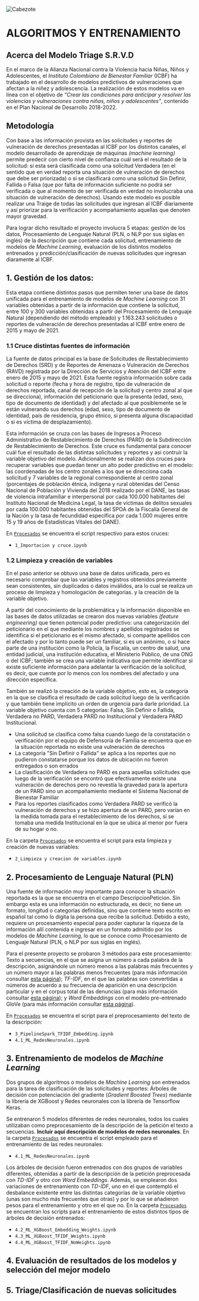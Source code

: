 ![Cabezote](../Imágenes/Cabezote.png)

# ALGORITMOS Y ENTRENAMIENTO 

## Acerca del Modelo Triage S.R.V.D
En el marco de la Alianza Nacional contra la Violencia hacia Niñas, Niños y Adolescentes, el *Instituto Colombiano de Bienestar Familiar* (ICBF) ha trabajado en el desarrollo de modelos predictivos de vulneraciones que afectan a la niñez y adolescencia. La realización de estos modelos va en línea con el objetivo de *“Crear las condiciones para anticipar y resolver las violencias y vulneraciones contra niñas, niños y adolescentes”*, contenido en el Plan Nacional de Desarrollo 2018-2022. 

## Metodología
Con base a las información provista en las solicitudes y reportes de vulneración de derechos presentadas al ICBF por los distintos canales, el modelo desarrollado de aprendizaje de máquinas *(machine learning)* permite predecir con cierto nivel de confianza cuál será el resultado de la solicitud: si esta será clasificada como una solicitud Verdadera (en el sentido que en verdad reporta una situación de vulneración de derechos que debe ser priorizada) o si se clasificará como una solicitud Sin Definir, Fallida o Falsa (que por falta de información suficiente no podrá ser verificada o que al momento de ser verificada en verdad no involucraba una situación de vulneración de derechos). Usando este modelo es posible realizar una Traige de todas las solicitudes que ingresan al ICBF diariamente y así priorizar para la verificación y acompañamiento aquellas que denoten mayor gravedad.

Para lograr dicho resultado el proyecto involucra 5 etapas: gestión de los datos, Procesamiento de Lenguaje Natural (PLN, o NLP por sus siglas en inglés) de la descripción que contiene cada solicitud, entrenamiento de modelos de *Machine Learning*, evaluación de los distintos modelos entrenados y predicción/clasificación de nuevas solicitudes que ingresan diaramente al ICBF.


## 1. Gestión de los datos: 

Esta etapa contiene distintos pasos que permiten tener una base de datos unificada para el entrenamiento de modelos de *Machine Learning* con 31 variables obtenidas a partir de la información que contiene la solicitud, entre 100 y 300 variables obtenidas a partir del Procesamiento de Lenguaje Natural (dependiendo del método empleado) y 1.163.243 solicitudes o reportes de vulneración de derechos presentadas al ICBF entre enero de 2015 y mayo de 2021. 


### 1.1 Cruce distintas fuentes de información

La fuente de datos principal es la base de Solicitudes de Restablecimiento de Derechos (SRD) y de Reportes de Amenaza o Vulneración de Derechos (RAVD) registrada por la Dirección de Servicios y Atención del ICBF entre enero de 2015 y mayo de 2021. Esta fuente registra información sobre cada solicitud o reporte (fecha y hora de registro, tipo de vulneración de derechos reportada, canal de recepción de la solicitud y centro zonal al que se direcciona), información del peticionario que la presenta (edad, sexo, tipo de documento de identidad) y del afectado al que posiblemente se le están vulnerando sus derechos (edad, sexo, tipo de documento de identidad, país de residencia, grupo étnico, si presenta alguna discapacidad o si es víctima de desplazamiento).

Esta información se cruza con las bases de Ingresos a Proceso Administrativo de Restablecimiento de Derechos (PARD) de la Subdirección de Restablecimiento de Derechos. Este cruce es fundamental para conocer cuál fue el resultado de las distintas solicitudes y reportes y así contruir la variable objetivo del modelo. Adicionalmente se realizan dos cruces para recuperar variables que puedan tener un alto poder predictivo en el modelo: las coordenadas de los centro zonales a los que se direcciona cada solicitud y 7 variables de la regional correspondiente al centro zonal (porcentajes de población étnica, indígena y rural obtenidas del Censo Nacional de Población y Vivienda del 2018 realizado por el DANE, las tasas de violencia intrafamiliar e interpersonal por cada 100.000 habitantes del Instituto Nacional de Medicina Legal, la tasa de víctimas de delitos sexuales por cada 100.000 habitantes obtenidas del SPOA de la Fiscalía General de la Nación y la tasa de fecundidad específica por cada 1.000 mujeres entre 15 y 19 años de Estadísticas Vítales del DANE).

En    [`Procesados`](Procesados) se encuentra el script respectivo para estos cruces:
   
* ``1_Importacion y cruce.ipynb`` <br> 

### 1.2 Limpieza y creación de variables

En el paso anterior se obtuvo una base de datos unificada, pero es necesario comprobar que las variables y registros obtenidos previamente sean consistentes, sin duplicados o datos inválidos, ara lo cual se realiza un proceso de limpieza y homologación de categorías.  y la creación de la variable objetivo.

A partir del conocimiento de la problemática y la información disponible en las bases de datos utilizadas se crearon dos nuevas variables *(feature engineering)* que tienen potencial poder predictivo: una categorización del peticionario en el que mediante los nombres y apellidos registrados se identifica si el peticionario es el mismo afectado, si comparte apellidos con el afectado y por lo tanto puede ser un familiar, si es un anónimo, o si hace parte de una institución como la Policía, la Fiscalía, un centro de salud, una entidad judicial, una institución educativa, el Ministerio Público, de una ONG o del ICBF; también se crea una variable indicativa que permite identificar si existe suficiente información para adelantar la verificación de la solicitud, es decir, que cuente por lo menos con los nombres del afectado y una dirección específica.

También se realizó la creación de la variable objetivo, esto es, la categoría en la que se clasifica el resultado de cada solicitud luego de la verificación y que también tiene implícito un orden de urgencia para darle prioridad. La variable objetivo cuenta con 5 categorías: Falsa, Sin Definir o Fallida, Verdadera no PARD, Verdadera PARD no Institucional y Verdadera PARD Institucional.
* Una solicitud se clasifica como falsa cuando luego de la constatación o verificación por el equipo de Defensoría de Familia se encuentra que en la situación reportada no existe una vulneración de derechos
* La categoría "Sin Definir o Fallida" se aplica a los reportes que no pudieron constatarse porque los datos de ubicación no fueron entregados o son errados
* La clasificación de Verdadera no PARD es para aquellas solicitudes que luego de la verificación se encontró que efectivamente existe una vulneración de derechos pero no revestía la gravedad para la apertura de un PARD sino un acompañamiento mediante el Sistema Nacional de Bienestar Familiar
* Para los reportes clasificados como Verdadera PARD se verificó la vulneración de derechos y se hizo apertura de un PARD, pero varían en la medida tomada para el restablecimiento de los derechos, si se tomaba una medida Institucional en la que se ubica al menor por fuera de su hogar o no.

En la carpeta [`Procesados`](Procesados) se encuentra el script para esta limpieza y creación de nuevas variables:
   
* ``2_Limpieza y creacion de variables.ipynb`` <br> 

## 2. Procesamiento de Lenguaje Natural (PLN)

Una fuente de información muy importante para conocer la situación reportada es la que se encuentra en el campo DescripcionPeticion. Sin embargo esta es una información no estructurada, es decir, no tiene un formato, longitud o categorías definidas, sino que contiene texto escrito en español tal como lo digita la persona que recibe la solicitud. Debido a esto, requiere un procesamiento especial para poder capturar la riqueza de la información allí contenida e ingresar en un formato admitido por los modelos de *Machine Learning*, lo que se conoce como Procesamiento de Lenguaje Natural (PLN, o NLP por sus siglas en inglés).

Para el presente proyecto se probaron 3 métodos para este procesamiento: Texto a secuencias, en el que se asigna un número a cada palabra de la descripción, asignándole un número menos a las palabras más frecuentes y un número mayor a las palabras menos frecuentes (para más información consultar [esta página](https://www.tensorflow.org/api_docs/python/tf/keras/preprocessing/text/Tokenizer)); *TF-IDF*, en el que las palabras son convertidas a números de acuerdo a su frecuencia de aparición en una descripción particular y en el corpus total de las denuncias (para más información consultar [esta página](https://spark.apache.org/docs/latest/mllib-feature-extraction.html#tf-idf)); y *Word Embeddings* con el modelo pre-entrenado GloVe (para más información consultar [esta página](https://nlp.stanford.edu/projects/glove/)).

En [`Procesados`](Procesados) se encuentra el script para el preprocesamiento del texto de la descripción:
   
* ``3_PipelineSpark_TFIDF_Embedding.ipynb`` <br>
* ``4.1_ML_RedesNeuronales.ipynb`` <br> 

## 3. Entrenamiento de modelos de *Machine Learning*

Dos grupos de algoritmos o modelos de *Machine Learning* son entrenados para la tarea de clasificación de las solicitudes y reportes: Árboles de decisión con potenciación del gradiente (*Gradient Boosted Trees*) mediante la librería de XGBoost y Redes neuronales con la librería de Tensorflow Keras.

Se entrenaron 5 modelos diferentes de redes neuronales, todos los cuales utilizaban como preprocesamiento de la descripción de la petición el texto a secuencias. **Incluir aquí descripción de modelos de redes neuronales**.  En la carpeta [`Procesados`](Procesados) se encuentra el script empleado para el entrenamiento de las redes neuronales:

* ``4.1_ML_RedesNeuronales.ipynb`` <br>

Los árboles de decisión fueron entrenados con dos grupos de variables diferentes, obtenidas a partir de la descripción de la petición preprocesada con *TD-IDF* y otro con *Word Embeddings*. Además, se emplearon dos variaciones de entrenamiento con *TD-IDF*, uno en el que contempló el desbalance existente entre las distintas categorías de la variable objetivo (unas son mucho más frecuentes que otras) y por lo que se añadieron pesos para el entrenamiento y otro en el que no. En la carpeta [`Procesados`](Procesados) se encuentran los scripts para el entrenamiento de estos distintos tipos de árboles de decisión entrenados:

* ``4.2_ML_XGBoost_Embedding_Weights.ipynb`` <br>
* ``4.3_ML_XGBoost_TFIDF_Weights.ipynb`` <br>
* ``4.4_ML_XGBoost_TFIDF_NoWeights.ipynb`` <br>

## 4. Evaluación de resultados de los modelos y selección del mejor modelo

## 5. Triage/Clasificación de nuevas solicitudes


